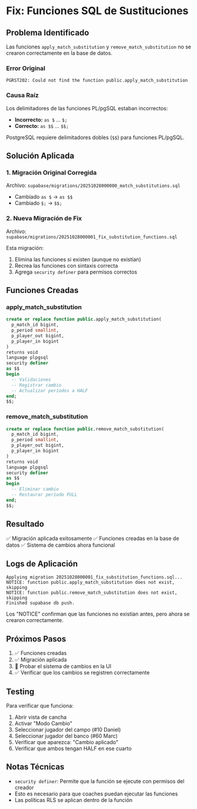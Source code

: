 # Fix: Funciones SQL de Sustituciones

## Problema Identificado

Las funciones `apply_match_substitution` y `remove_match_substitution` no se crearon correctamente en la base de datos.

### Error Original
```
PGRST202: Could not find the function public.apply_match_substitution
```

### Causa Raíz

Los delimitadores de las funciones PL/pgSQL estaban incorrectos:
- **Incorrecto:** `as $` ... `$;`
- **Correcto:** `as $$` ... `$$;`

PostgreSQL requiere delimitadores dobles (`$$`) para funciones PL/pgSQL.

## Solución Aplicada

### 1. Migración Original Corregida
Archivo: `supabase/migrations/20251028000000_match_substitutions.sql`
- Cambiado `as $` → `as $$`
- Cambiado `$;` → `$$;`

### 2. Nueva Migración de Fix
Archivo: `supabase/migrations/20251028000001_fix_substitution_functions.sql`

Esta migración:
1. Elimina las funciones si existen (aunque no existían)
2. Recrea las funciones con sintaxis correcta
3. Agrega `security definer` para permisos correctos

## Funciones Creadas

### apply_match_substitution
```sql
create or replace function public.apply_match_substitution(
  p_match_id bigint,
  p_period smallint,
  p_player_out bigint,
  p_player_in bigint
)
returns void
language plpgsql
security definer
as $$
begin
  -- Validaciones
  -- Registrar cambio
  -- Actualizar períodos a HALF
end;
$$;
```

### remove_match_substitution
```sql
create or replace function public.remove_match_substitution(
  p_match_id bigint,
  p_period smallint,
  p_player_out bigint,
  p_player_in bigint
)
returns void
language plpgsql
security definer
as $$
begin
  -- Eliminar cambio
  -- Restaurar período FULL
end;
$$;
```

## Resultado

✅ Migración aplicada exitosamente
✅ Funciones creadas en la base de datos
✅ Sistema de cambios ahora funcional

## Logs de Aplicación

```
Applying migration 20251028000001_fix_substitution_functions.sql...
NOTICE: function public.apply_match_substitution does not exist, skipping
NOTICE: function public.remove_match_substitution does not exist, skipping
Finished supabase db push.
```

Los "NOTICE" confirman que las funciones no existían antes, pero ahora se crearon correctamente.

## Próximos Pasos

1. ✅ Funciones creadas
2. ✅ Migración aplicada
3. 🔄 Probar el sistema de cambios en la UI
4. ✅ Verificar que los cambios se registren correctamente

## Testing

Para verificar que funciona:

1. Abrir vista de cancha
2. Activar "Modo Cambio"
3. Seleccionar jugador del campo (#10 Daniel)
4. Seleccionar jugador del banco (#60 Marc)
5. Verificar que aparezca: "Cambio aplicado"
6. Verificar que ambos tengan HALF en ese cuarto

## Notas Técnicas

- `security definer`: Permite que la función se ejecute con permisos del creador
- Esto es necesario para que coaches puedan ejecutar las funciones
- Las políticas RLS se aplican dentro de la función
